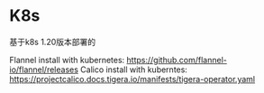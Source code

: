 # K8s
基于k8s 1.20版本部署的


Flannel install with kubernetes: https://github.com/flannel-io/flannel/releases
Calico install with kuberntes: https://projectcalico.docs.tigera.io/manifests/tigera-operator.yaml

